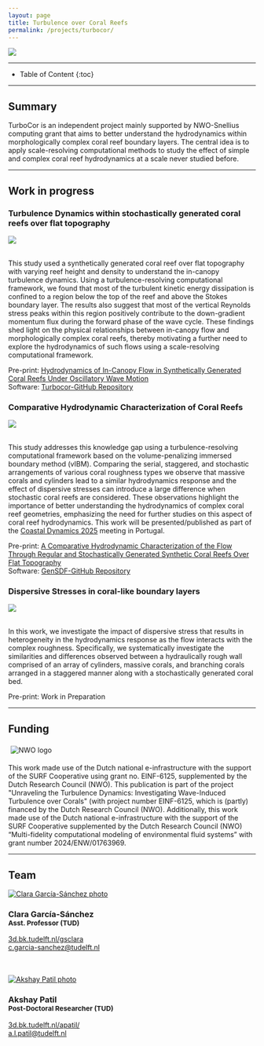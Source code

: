 ```yaml
---
layout: page
title: Turbulence over Coral Reefs
permalink: /projects/turbocor/
---
```


<div class="row">
  <div class="col-sm-8 col-xs-8"><img class="img-responsive" src="{{ "img/turbocor.png" }}"></div>
</div>

- - -

* Table of Content
{:toc}

- - -
## Summary

TurboCor is an independent project mainly supported by NWO-Snellius computing grant that aims to better understand the hydrodynamics within morphologically complex coral reef boundary layers. The central idea is to apply scale-resolving computational methods to study the effect of simple and complex coral reef hydrodynamics at a scale never studied before.

- - -
## Work in progress
### Turbulence Dynamics within stochastically generated coral reefs over flat topography

<div class="row">
  <div class="col-sm-8 col-xs-8"><img class="img-responsive" src="{{ "img/coral.jpg" }}"></div>
</div>
<br>

This study used a synthetically generated coral reef over flat topography with varying reef height and density to understand the in-canopy turbulence dynamics. Using a turbulence-resolving computational framework, we found that most of the turbulent kinetic energy dissipation is confined to a region below the top of the reef and above the Stokes boundary layer. The results also suggest that most of the vertical Reynolds stress peaks within this region positively contribute to the down-gradient momentum flux during the forward phase of the wave cycle. These findings shed light on the physical relationships between in-canopy flow and morphologically complex coral reefs, thereby motivating a further need to explore the hydrodynamics of such flows using a scale-resolving computational framework.

Pre-print: [Hydrodynamics of In-Canopy Flow in Synthetically Generated Coral Reefs Under Oscillatory Wave Motion](https://arxiv.org/abs/2501.16891)  
Software: [Turbocor-GitHub Repository](https://github.com/AkshayPatil1994/turbocor) 

### Comparative Hydrodynamic Characterization of Coral Reefs

<div class="row">
  <div class="col-sm-8 col-xs-8"><img class="img-responsive" src="{{ "img/coral_coastal.png" }}"></div>
</div>
<br>

This study addresses this knowledge gap using a turbulence-resolving computational framework based on the volume-penalizing immersed boundary method (vIBM). Comparing the serial, staggered, and stochastic arrangements of various coral roughness types we observe that massive corals and cylinders lead to a similar hydrodynamics response and the effect of dispersive stresses can introduce a large difference when stochastic coral reefs are considered. These observations highlight the importance of better understanding the hydrodynamics of complex coral reef geometries, emphasizing the need for further studies on this aspect of coral reef hydrodynamics. This work will be presented/published as part of the [Coastal Dynamics 2025](https://coastaldynamics25.web.ua.pt/) meeting in Portugal.

Pre-print: [A Comparative Hydrodynamic Characterization of the Flow Through Regular and Stochastically Generated Synthetic Coral Reefs Over Flat Topography](https://arxiv.org/abs/2501.15237)   
Software: [GenSDF-GitHub Repository](https://github.com/AkshayPatil1994/GenSDF)

### Dispersive Stresses in coral-like boundary layers

<div class="row">
  <div class="col-sm-8 col-xs-8"><img class="img-responsive" src="{{ "img/dispersive.jpg" }}"></div>
</div>
<br>

In this work, we investigate the impact of dispersive stress that results in heterogeneity in the hydrodynamics response as the flow interacts with the complex roughness. Specifically, we systematically investigate the similarities and differences observed between a hydraulically rough wall comprised of an array of cylinders, massive corals, and branching corals arranged in a staggered manner along with a stochastically generated coral bed.

Pre-print: Work in Preparation

- - -
## Funding

<div class="row">
<div style="padding:5px" class="col-md-2 col-sm-2 col-xs-4"><img src="{{ "img/NWO_logo.jpg" }}" alt="NWO logo" ></div>
</div>

This work made use of the Dutch national e-infrastructure with the support of the SURF Cooperative using grant no. EINF-6125, supplemented by the Dutch Research Council (NWO). This publication is part of the project "Unraveling the Turbulence Dynamics: Investigating Wave-Induced Turbulence over Corals" (with project number EINF-6125, which is (partly) financed by the Dutch Research Council (NWO). Additionally, this work made use of the Dutch national e-infrastructure with the support of the SURF Cooperative supplemented by the Dutch Research Council (NWO) “Multi-fidelity computational modeling of environmental fluid systems” with grant number 2024/ENW/01763969.

- - -
## Team

<div class="row">

  <div class="col-md-4 col-sm-4 col-xs-6">
      <a href="https://3d.bk.tudelft.nl/gsclara"><img class="img-circle img-responsive" src="{{ site.baseurl }}/img/staff/clara.jpg" alt="Clara García-Sánchez photo" /></a>
    <h3>Clara García-Sánchez<br /><small>Asst. Professor (TUD)</small></h3>
    <p>
        <i class="fas fa-home"></i> <a href="https://3d.bk.tudelft.nl/gsclara">3d.bk.tudelft.nl/gsclara</a><br />
        <i class="fas fa-envelope"></i> <a href="mailto:c.garcia-sanchez@tudelft.nl">c.garcia-sanchez@tudelft.nl</a><br />
        <br />
        <br />
    </p>
  </div>

  <div class="col-md-4 col-sm-4 col-xs-6">
      <a href="https://3d.bk.tudelft.nl/apatil"><img class="img-circle img-responsive" src="{{ site.baseurl }}/img/staff/akshay.jpg" alt="Akshay Patil photo" /></a>
    <h3>Akshay Patil<br /><small>Post-Doctoral Researcher (TUD)</small></h3>
    <p>
        <i class="fas fa-home"></i> <a href="https://3d.bk.tudelft.nl/apatil">3d.bk.tudelft.nl/apatil/</a><br />
        <i class="fas fa-envelope"></i> <a href="mailto:a.l.patil@tudelft.nl">a.l.patil@tudelft.nl</a><br />
        <br />
        <br />
    </p>
  </div>  
  
</div>
